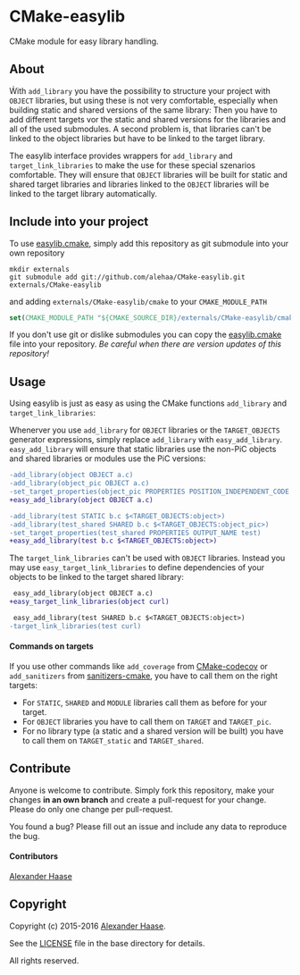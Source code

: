 # CMake-easylib

CMake module for easy library handling.


## About

Ẃith `add_library` you have the possibility to structure your project with `OBJECT` libraries, but using these is not very comfortable, especially when building static and shared versions of the same library: Then you have to add different targets vor the static and shared versions for the libraries and all of the used submodules. A second problem is, that libraries can't be linked to the object libraries but have to be linked to the target library.

The easylib interface provides wrappers for `add_library` and `target_link_libraries` to make the use for these special szenarios comfortable. They will ensure that `OBJECT` libraries will be built for static and shared target libraries and libraries linked to the `OBJECT` libraries will be linked to the target library automatically.

## Include into your project

To use [easylib.cmake](cmake/easylib.cmake), simply add this repository as git submodule into your own repository
```Shell
mkdir externals
git submodule add git://github.com/alehaa/CMake-easylib.git externals/CMake-easylib
```
and adding ```externals/CMake-easylib/cmake``` to your ```CMAKE_MODULE_PATH```
```CMake
set(CMAKE_MODULE_PATH "${CMAKE_SOURCE_DIR}/externals/CMake-easylib/cmake" ${CMAKE_MODULE_PATH})
```

If you don't use git or dislike submodules you can copy the [easylib.cmake](cmake/easylib.cmake) file into your repository. *Be careful when there are version updates of this repository!*


## Usage

Using easylib is just as easy as using the CMake functions `add_library` and `target_link_libraries`:

Whenerver you use `add_library` for `OBJECT` libraries or the `TARGET_OBJECTS` generator expressions, simply replace `add_library` with `easy_add_library`. `easy_add_library` will ensure that static libraries use the non-PiC objects and shared libraries or modules use the PiC versions:
```diff
-add_library(object OBJECT a.c)
-add_library(object_pic OBJECT a.c)
-set_target_properties(object_pic PROPERTIES POSITION_INDEPENDENT_CODE True)
+easy_add_library(object OBJECT a.c)

-add_library(test STATIC b.c $<TARGET_OBJECTS:object>)
-add_library(test_shared SHARED b.c $<TARGET_OBJECTS:object_pic>)
-set_target_properties(test_shared PROPERTIES OUTPUT_NAME test)
+easy_add_library(test b.c $<TARGET_OBJECTS:object>)
```

The `target_link_libraries` can't be used with `OBJECT` libraries. Instead you may use `easy_target_link_libraries` to define dependencies of your objects to be linked to the target shared library:

```diff
 easy_add_library(object OBJECT a.c)
+easy_target_link_libraries(object curl)

 easy_add_library(test SHARED b.c $<TARGET_OBJECTS:object>)
-target_link_libraries(test curl)
```

#### Commands on targets

If you use other commands like `add_coverage` from [CMake-codecov](https://github.com/RWTH-ELP/CMake-codecov) or `add_sanitizers` from [sanitizers-cmake](https://github.com/arsenm/sanitizers-cmake), you have to call them on the right targets:

* For `STATIC`, `SHARED` and `MODULE` libraries call them as before for your target.
* For `OBJECT` libraries you have to call them on `TARGET` and `TARGET_pic`.
* For no library type (a static and a shared version will be built) you have to call them on `TARGET_static` and `TARGET_shared`.


## Contribute

Anyone is welcome to contribute. Simply fork this repository, make your changes **in an own branch** and create a pull-request for your change. Please do only one change per pull-request.

You found a bug? Please fill out an issue and include any data to reproduce the bug.

#### Contributors

[Alexander Haase](https://github.com/alehaa)


## Copyright

Copyright (c) 2015-2016 [Alexander Haase](alexander.haase@rwth-aachen.de).

See the [LICENSE](LICENSE) file in the base directory for details.

All rights reserved.
